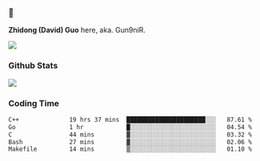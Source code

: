 ### 👋 

**Zhidong (David) Guo** here, aka. Gun9niR.

![](https://komarev.com/ghpvc/?username=Gun9niR&label=Total+Views)

### Github Stats

<img src="https://github-readme-stats.vercel.app/api?username=Gun9niR&count_private=true&show_icons=true&theme=vue-dark&hide_title=true">

### Coding Time

<!--START_SECTION:waka-->

```txt
C++              19 hrs 37 mins  ██████████████████████░░░   87.61 %
Go               1 hr            █░░░░░░░░░░░░░░░░░░░░░░░░   04.54 %
C                44 mins         ▓░░░░░░░░░░░░░░░░░░░░░░░░   03.32 %
Bash             27 mins         ▓░░░░░░░░░░░░░░░░░░░░░░░░   02.06 %
Makefile         14 mins         ▒░░░░░░░░░░░░░░░░░░░░░░░░   01.10 %
```

<!--END_SECTION:waka-->
